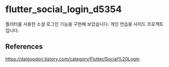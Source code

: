 # flutter_social_login_d5354

플러터를 사용한 소셜 로그인 기능을 구현해 보았습니다.
개인 연습용 사이드 프로젝트입니다.

## References

https://dalgoodori.tistory.com/category/Flutter/Social%20Login

